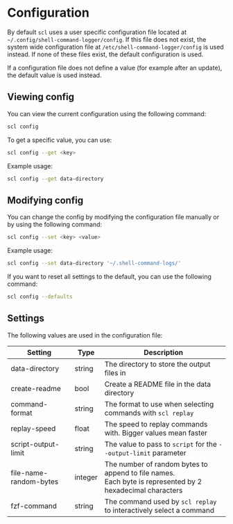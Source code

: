 # Configuration

By default `scl` uses a user specific configuration file located at `~/.config/shell-command-logger/config`.
If this file does not exist, the system wide configuration file at `/etc/shell-command-logger/config` is used instead.
If none of these files exist, the default configuration is used.

If a configuration file does not define a value (for example after an update), the default value is used instead.

## Viewing config

You can view the current configuration using the following command:
```bash
scl config
```

To get a specific value, you can use:
```bash
scl config --get <key>
```

Example usage:
```bash
scl config --get data-directory
```

## Modifying config

You can change the config by modifying the configuration file manually or by using the following command:

```bash
scl config --set <key> <value>
```

Example usage:
```bash
scl config --set data-directory '~/.shell-command-logs/'
```

If you want to reset all settings to the default, you can use the following command:
```bash
scl config --defaults
```

## Settings

The following values are used in the configuration file:

Setting | Type | Description
---|---|---
data-directory | string | The directory to store the output files in
create-readme | bool | Create a README file in the data directory
command-format | string | The format to use when selecting commands with `scl replay`
replay-speed | float | The speed to replay commands with. Bigger values mean faster
script-output-limit | string | The value to pass to `script` for the `--output-limit` parameter
file-name-random-bytes | integer | The number of random bytes to append to file names.<br>Each byte is represented by 2 hexadecimal characters
fzf-command | string | The command used by `scl replay` to interactively select a command
